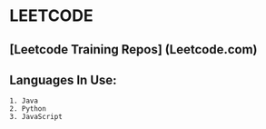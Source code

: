 # LEETCODE
## [Leetcode Training Repos] (Leetcode.com)
## Languages In Use:
	1. Java
	2. Python
	3. JavaScript
